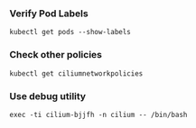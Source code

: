 ### Verify Pod Labels
``` kubectl get pods --show-labels ```

### Check other policies 
``` kubectl get ciliumnetworkpolicies ```

### Use debug utility 
``` exec -ti cilium-bjjfh -n cilium -- /bin/bash ```
